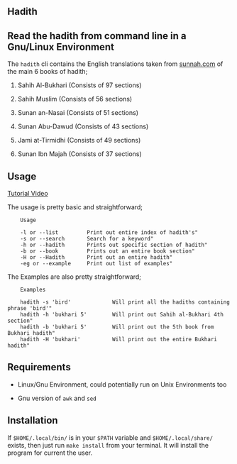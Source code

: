 ## Hadith

## Read the hadith from command line in a Gnu/Linux Environment

The `hadith` cli contains the English translations taken from [sunnah.com](https://sunnah.com) of the main 6 books of hadith;

1. Sahih Al-Bukhari (Consists of 97 sections)

2. Sahih Muslim (Consists of 56 sections)

3. Sunan an-Nasai (Consists of 51 sections)

4. Sunan Abu-Dawud (Consists of 43 sections)

5. Jami at-Tirmidhi (Consists of 49 sections)

6. Sunan Ibn Majah (Consists of 37 sections)

## Usage

[Tutorial Video](https://youtu.be/xskxN7mNYZI)

The usage is pretty basic and straightforward;

```
    Usage

    -l or --list         Print out entire index of hadith's"
    -s or --search       Search for a keyword"
    -h or --hadith       Prints out specific section of hadith"
    -b or --book         Prints out an entire book section"
    -H or --Hadith       Print out an entire hadith"
    -eg or --example     Print out list of examples"

```

The Examples are also pretty straightforward;

```
    Examples

    hadith -s 'bird'             Will print all the hadiths containing phrase 'bird'"
    hadith -h 'bukhari 5'        Will print out Sahih al-Bukhari 4th section"
    hadith -b 'bukhari 5'        Will print out the 5th book from Bukhari hadith"
    hadith -H 'bukhari'          Will print out the entire Bukhari hadith"

```


## Requirements

* Linux/Gnu Environment, could potentially run on Unix Environments too

* Gnu version of `awk` and `sed`


## Installation

If `$HOME/.local/bin/` is in your `$PATH` variable and `$HOME/.local/share/` exists, then just run `make install` from your terminal. It will install the program for current the user.
